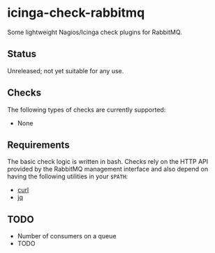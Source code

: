 # icinga-check-rabbitmq

Some lightweight Nagios/Icinga check plugins for RabbitMQ.

## Status

Unreleased; not yet suitable for any use.

## Checks

The following types of checks are currently supported:

 * None

## Requirements

The basic check logic is written in bash. Checks rely on the HTTP API provided
by the RabbitMQ management interface and also depend on having the following
utilities in your `$PATH`:

 * [curl](http://curl.haxx.se/)
 * [jq](https://stedolan.github.io/jq/)

## TODO

 * Number of consumers on a queue
 * TODO
